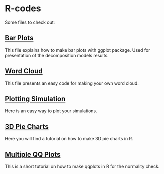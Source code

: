 # R-codes

Some files to check out:

## [Bar Plots](https://github.com/Kolpashnikova/R-codes/blob/master/Bar_Plots.md) 

This file explains how to make bar plots with ggplot package. Used for presentation of the decomposition models results.

## [Word Cloud](https://github.com/Kolpashnikova/R-codes/blob/master/wordcloud.md)

This file presents an easy code for making your own word cloud.

## [Plotting Simulation](https://github.com/Kolpashnikova/R-codes/blob/master/plotting_simulations.md)

Here is an easy way to plot your simulations.

## [3D Pie Charts](https://github.com/Kolpashnikova/R-codes/blob/master/3DPlots.md)

Here you will find a tutorial on how to make 3D pie charts in R.

## [Multiple QQ Plots](https://github.com/Kolpashnikova/R-codes/blob/master/qqplots.md)

This is a short tutorial on how to make qqplots in R for the normality check.